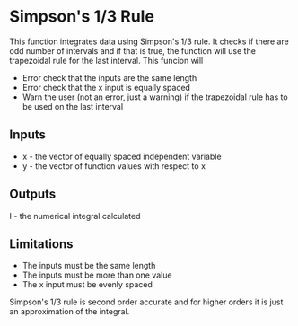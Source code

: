 # Simpson's 1/3 Rule #
This function integrates data using Simpson's 1/3 rule.
It checks if there are odd number of intervals and if that is true, the function will use the trapezoidal rule for the last interval.
This funcion will
* Error check that the inputs are the same length
* Error check that the x input is equally spaced
* Warn the user (not an error, just a warning) if the trapezoidal rule has to be used on the last interval

## Inputs ##
* x - the vector of equally spaced independent variable
* y - the vector of function values with respect to x
## Outputs ##
I - the numerical integral calculated
## Limitations ##
* The inputs must be the same length
* The inputs must be more than one value
* The x input must be evenly spaced

Simpson's 1/3 rule is second order accurate and for higher orders it is just an approximation of the integral.
